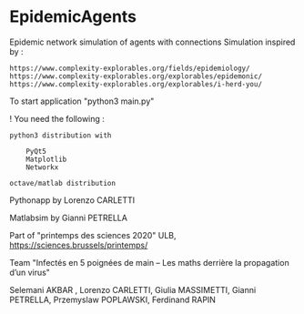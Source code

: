# EpidemicAgents 
Epidemic network simulation of agents with connections
Simulation inspired by :

    https://www.complexity-explorables.org/fields/epidemiology/
    https://www.complexity-explorables.org/explorables/epidemonic/
    https://www.complexity-explorables.org/explorables/i-herd-you/


To start application "python3 main.py"


! You need the following :

    python3 distribution with
    
        PyQt5
        Matplotlib
        Networkx
        
    octave/matlab distribution

Pythonapp by Lorenzo CARLETTI

Matlabsim by Gianni PETRELLA


Part of "printemps des sciences 2020" ULB, https://sciences.brussels/printemps/ 

Team "Infectés en 5 poignées de main – Les maths derrière la propagation d’un virus"

Selemani AKBAR , Lorenzo CARLETTI, Giulia MASSIMETTI, Gianni PETRELLA, Przemyslaw POPLAWSKI, Ferdinand RAPIN
